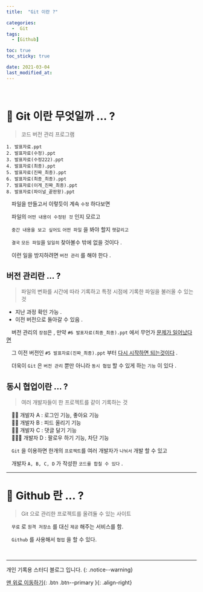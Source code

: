 ```yaml
---
title:  "Git 이란 ?" 

categories:
  -  Git
tags:
  - [Github]

toc: true
toc_sticky: true

date: 2021-03-04
last_modified_at: 
---
```


<br>

# 🔔 Git 이란 무엇일까 ... ?

> 코드 버전 관리 프로그램

```
1. 발표자료.ppt
2. 발표자료(수정).ppt
3. 발표자료(수정222).ppt
4. 발표자료(최종).ppt
5. 발표자료(진짜_최종).ppt
6. 발표자료(최종_최종).ppt
7. 발표자료(이게_진짜_최종).ppt
8. 발표자료(파이널_끝판왕).ppt
```
　파일을 만들고서 이렇듯이 계속 `수정` 하다보면   

　파일의 `어떤 내용이 수정된 것` 인지 모르고   

　`중간 내용을 보고 싶어도` `어떤 파일` 을 봐야 할지 `헷갈리고`   

　`결국` `모든 파일`을 `일일히` 찾아볼수 밖에 없을 것이다 .

　이런 일을 방지하려면 `버전 관리` 를 해야 한다 .

## 버전 관리란 ... ?

> 파일의 변화를 시간에 따라 기록하고 특정 시점에 기록한 파일을 불러올 수 있는 것

- 지난 과정 확인 가능 .   
- 이전 버전으로 돌아갈 수 있음 .

　버전 관리의 `장점`은 , 만약 `#6 발표자료(최종_최종).ppt` 에서 무언가 <u>문제가 일어났다면</u>   

　그 이전 버전인 `#5 발표자료(진짜_최종).ppt` 부터 <u>다시 시작하면 되는것이다</u> .

　더욱이 `Git` 은 `버전 관리` 뿐만 아니라 `동시 협업` 할 수 있게 하는 `기능` 이 있다 .

## 동시 협업이란 ... ?

> 여러 개발자들이 한 프로젝트를 같이 기록하는 것

　👦🏻 개발자 A : 로그인 기능, 좋아요 기능   
　👩🏻 개발자 B : 피드 올리기 기능   
　🧔🏻 개발자 C : 댓글 달기 기능   
　👨🏻‍🦲 개발자 D : 팔로우 하기 기능, 차단 기능   

　`Git` 을 이용하면 한개의 `프로젝트`를 여러 개발자가 `나눠서` 개발 할 수 있고   

　개발자 `A, B, C, D` 가 작성한 `코드를 합칠 수 있다` .
<br>

***

# 🔔 Github 란 ... ?

> Git 으로 관리한 프로젝트를 올려둘 수 있는 사이트

　`무료` 로 `원격 저장소` 를 대신 `제공` 해주는 서비스를 함.   

　`Github` 를 사용해서 `협업` 을 할 수 있다.

<br>

***

개인 기록용 스터디 블로그 입니다.
{: .notice--warning}

[맨 위로 이동하기](#){: .btn .btn--primary }{: .align-right}




